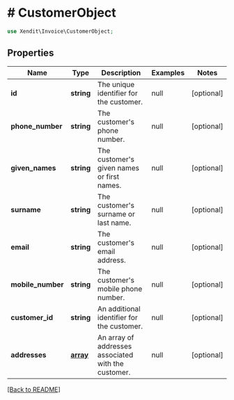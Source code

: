 # # CustomerObject


```php
use Xendit\Invoice\CustomerObject;
```
## Properties

| Name | Type | Description | Examples | Notes |
| ------------ | ------------- | ------------- | ------------- | -------------|
| **id** | **string** | The unique identifier for the customer. | null |  [optional] |
| **phone_number** | **string** | The customer&#39;s phone number. | null |  [optional] |
| **given_names** | **string** | The customer&#39;s given names or first names. | null |  [optional] |
| **surname** | **string** | The customer&#39;s surname or last name. | null |  [optional] |
| **email** | **string** | The customer&#39;s email address. | null |  [optional] |
| **mobile_number** | **string** | The customer&#39;s mobile phone number. | null |  [optional] |
| **customer_id** | **string** | An additional identifier for the customer. | null |  [optional] |
| **addresses** | [**array**](AddressObject.md) | An array of addresses associated with the customer. | null |  [optional] |


[[Back to README]](../../README.md)
